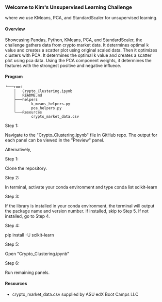 ### Welcome to Kim's Unsupervised Learning Challenge

where we use KMeans, PCA, and StandardScaler for unsupervised learning.

#### Overview

Showcasing Pandas, Python, KMeans, PCA, and StandardScaler, the challenge gathers data from crypto market data. It determines optimal k value and creates a scatter plot using original scaled data. Then it optimizes clusters with PCA. It determines the optimal k value and creates a scatter plot using pca data. Using the PCA component weights, it determines the features with the strongest positive and negative influece.

#### Program

    └───root
        │   Crypto_Clustering.ipynb
        │   README.md
        ├───helpers
        │       k_means_helpers.py
        │       pca_helpers.py
        └───Resources
                crypto_market_data.csv

Step 1:

Navigate to the "Crypto_Clustering.ipynb" file in GitHub repo. The output for each panel can be viewed in the "Preview" panel.

Alternatively,

Step 1:

Clone the repository.

Step 2:

In terminal, activate your conda environment and type conda list scikit-learn

Step 3:

If the library is installed in your conda environment, the terminal will output the package name and version number. If installed, skip to Step 5. If not installed, go to Step 4.

Step 4:

pip install -U scikit-learn

Step 5:

Open "Crypto_Clustering.ipynb"

Step 6:

Run remaining panels.

#### Resources

- crypto_market_data.csv supplied by ASU edX Boot Camps LLC
